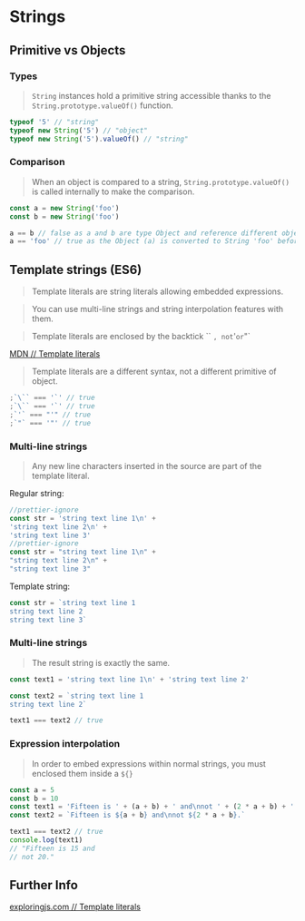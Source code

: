 # Strings

<!--section-->

## Primitive vs Objects

<!--slide-->

### Types

> `String` instances hold a primitive string accessible thanks to the `String.prototype.valueOf()` function.

```js
typeof '5' // "string"
typeof new String('5') // "object"
typeof new String('5').valueOf() // "string"
```

<!--slide-->

### Comparison

> When an object is compared to a string, `String.prototype.valueOf()` is called internally to make the comparison.

```js
const a = new String('foo')
const b = new String('foo')

a == b // false as a and b are type Object and reference different objects
a == 'foo' // true as the Object (a) is converted to String 'foo' before comparison
```

<!--section-->

## Template strings (ES6)

> Template literals are string literals allowing embedded expressions.

> You can use multi-line strings and string interpolation features with them.

> Template literals are enclosed by the backtick `` `, not`'`or`"`

[MDN // Template literals](https://developer.mozilla.org/en-US/docs/Web/JavaScript/Reference/Template_literals)

<!--slide-->

> Template literals are a different syntax, not a different primitive of object.

```js
;`\`` === '`' // true
;`\`` === '`' // true
;`'` === "'" // true
;`"` === '"' // true
```

<!--slide-->

### Multi-line strings

> Any new line characters inserted in the source are part of the template literal.

Regular string:

```js
//prettier-ignore
const str = 'string text line 1\n' +
'string text line 2\n' +
'string text line 3'
//prettier-ignore
const str = "string text line 1\n" +
"string text line 2\n" +
"string text line 3"
```

Template string:

```js
const str = `string text line 1
string text line 2
string text line 3`
```

<!--slide-->

### Multi-line strings

> The result string is exactly the same.

```js
const text1 = 'string text line 1\n' + 'string text line 2'

const text2 = `string text line 1
string text line 2`

text1 === text2 // true
```

<!--slide-->

### Expression interpolation

> In order to embed expressions within normal strings, you must enclosed them inside a `${}`

```js
const a = 5
const b = 10
const text1 = 'Fifteen is ' + (a + b) + ' and\nnot ' + (2 * a + b) + '.'
const text2 = `Fifteen is ${a + b} and\nnot ${2 * a + b}.`

text1 === text2 // true
console.log(text1)
// "Fifteen is 15 and
// not 20."
```

<!--section-->

## Further Info

[exploringjs.com // Template literals](http://exploringjs.com/es6/ch_template-literals.html)
